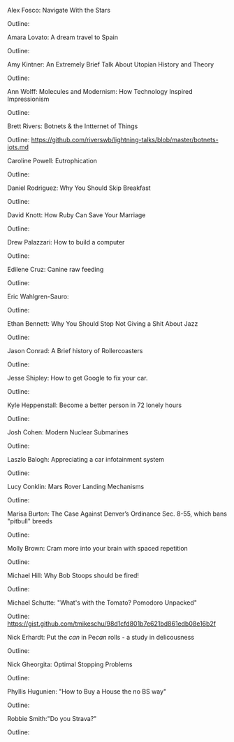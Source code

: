 Alex Fosco: Navigate With the Stars

Outline: 


Amara Lovato: A dream travel to Spain

Outline: 


Amy Kintner: An Extremely Brief Talk About Utopian History and Theory

Outline: 


Ann Wolff: Molecules and Modernism: How Technology Inspired Impressionism

Outline: 


Brett Rivers: Botnets & the Intternet of Things

Outline: https://github.com/riverswb/lightning-talks/blob/master/botnets-iots.md


Caroline Powell:  Eutrophication

Outline: 


Daniel Rodriguez: Why You Should Skip Breakfast

Outline: 


David Knott: How Ruby Can Save Your Marriage

Outline: 


Drew Palazzari: How to build a computer

Outline: 


Edilene Cruz: Canine raw feeding

Outline: 


Eric Wahlgren-Sauro: 

Outline: 


Ethan Bennett: Why You Should Stop Not Giving a Shit About Jazz

Outline: 


Jason Conrad: A Brief history of Rollercoasters

Outline: 


Jesse Shipley: How to get Google to fix your car.

Outline: 


Kyle Heppenstall: Become a better person in 72 lonely hours

Outline: 


Josh Cohen: Modern Nuclear Submarines

Outline: 


Laszlo Balogh: Appreciating a car infotainment system

Outline: 


Lucy Conklin: Mars Rover Landing Mechanisms

Outline: 


Marisa Burton: The Case Against Denver’s Ordinance Sec. 8-55, which bans "pitbull" breeds 

Outline: 


Molly Brown: Cram more into your brain with spaced repetition

Outline: 


Michael Hill: Why Bob Stoops should be fired!

Outline: 


Michael Schutte: "What's with the Tomato? Pomodoro Unpacked"

Outline: https://gist.github.com/tmikeschu/98d1cfd801b7e621bd861edb08e16b2f


Nick Erhardt:  Put the *can* in Pe*can* rolls - a study in delicousness

Outline: 


Nick Gheorgita: Optimal Stopping Problems

Outline: 


Phyllis Hugunien: "How to Buy a House the no BS way"

Outline: 


Robbie Smith:"Do you Strava?"

Outline: 

